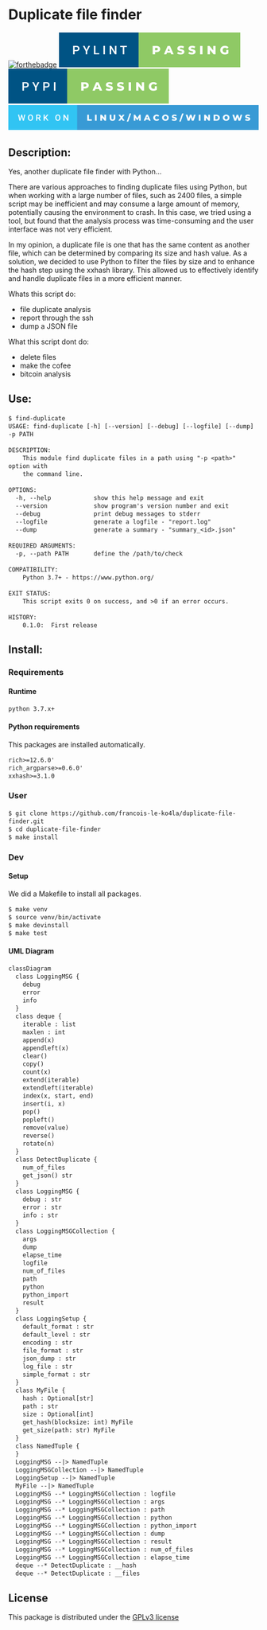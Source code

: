 # Duplicate file finder
[![forthebadge](https://forthebadge.com/images/badges/made-with-python.svg)](https://forthebadge.com)
![](./img/pylint-passing.svg)
![](./img/pypi-passing.svg)
![](./img/work-on-linux_macos_windows.svg)

## Description:

Yes, another duplicate file finder with Python...

There are various approaches to finding duplicate files using Python, but 
when working with a large number of files, such as 2400 files, a simple 
script may be inefficient and may consume a large amount of memory, 
potentially causing the environment to crash. In this case, we tried using a 
tool, but found that the analysis process was time-consuming and the user 
interface was not very efficient.

In my opinion, a duplicate file is one that has the same content as another 
file, which can be determined by comparing its size and hash value. As a 
solution, we decided to use Python to filter the files by size and to 
enhance the hash step using the xxhash library. This allowed us to 
effectively identify and handle duplicate files in a more efficient manner.


Whats this script do:
- file duplicate analysis
- report through the ssh
- dump a JSON file

What this script dont do:
- delete files
- make the cofee
- bitcoin analysis

## Use:

```shell
$ find-duplicate
USAGE: find-duplicate [-h] [--version] [--debug] [--logfile] [--dump] -p PATH

DESCRIPTION:
    This module find duplicate files in a path using "-p <path>" option with
    the command line.

OPTIONS:
  -h, --help            show this help message and exit
  --version             show program's version number and exit
  --debug               print debug messages to stderr
  --logfile             generate a logfile - "report.log"
  --dump                generate a summary - "summary_<id>.json"

REQUIRED ARGUMENTS:
  -p, --path PATH       define the /path/to/check

COMPATIBILITY:
    Python 3.7+ - https://www.python.org/

EXIT STATUS:
    This script exits 0 on success, and >0 if an error occurs.

HISTORY:
    0.1.0:  First release
```

## Install:
### Requirements

#### Runtime

```
python 3.7.x+
```

#### Python requirements
This packages are installed automatically.
```
rich>=12.6.0'
rich_argparse>=0.6.0'
xxhash>=3.1.0
```

### User
```shell
$ git clone https://github.com/francois-le-ko4la/duplicate-file-finder.git
$ cd duplicate-file-finder
$ make install
```

### Dev
#### Setup

We did a Makefile to install all packages.

```shell
$ make venv
$ source venv/bin/activate
$ make devinstall
$ make test
```

#### UML Diagram
```mermaid
classDiagram
  class LoggingMSG {
    debug
    error
    info
  }
  class deque {
    iterable : list
    maxlen : int
    append(x)
    appendleft(x)
    clear()
    copy()
    count(x)
    extend(iterable)
    extendleft(iterable)
    index(x, start, end)
    insert(i, x)
    pop()
    popleft()
    remove(value)
    reverse()
    rotate(n)
  }
  class DetectDuplicate {
    num_of_files
    get_json() str
  }
  class LoggingMSG {
    debug : str
    error : str
    info : str
  }
  class LoggingMSGCollection {
    args
    dump
    elapse_time
    logfile
    num_of_files
    path
    python
    python_import
    result
  }
  class LoggingSetup {
    default_format : str
    default_level : str
    encoding : str
    file_format : str
    json_dump : str
    log_file : str
    simple_format : str
  }
  class MyFile {
    hash : Optional[str]
    path : str
    size : Optional[int]
    get_hash(blocksize: int) MyFile
    get_size(path: str) MyFile
  }
  class NamedTuple {
  }
  LoggingMSG --|> NamedTuple
  LoggingMSGCollection --|> NamedTuple
  LoggingSetup --|> NamedTuple
  MyFile --|> NamedTuple
  LoggingMSG --* LoggingMSGCollection : logfile
  LoggingMSG --* LoggingMSGCollection : args
  LoggingMSG --* LoggingMSGCollection : path
  LoggingMSG --* LoggingMSGCollection : python
  LoggingMSG --* LoggingMSGCollection : python_import
  LoggingMSG --* LoggingMSGCollection : dump
  LoggingMSG --* LoggingMSGCollection : result
  LoggingMSG --* LoggingMSGCollection : num_of_files
  LoggingMSG --* LoggingMSGCollection : elapse_time
  deque --* DetectDuplicate : __hash
  deque --* DetectDuplicate : __files
```

## License

This package is distributed under the [GPLv3 license](./LICENSE)
